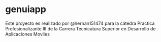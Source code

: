 # genuiapp
Este proyecto es realizado por @hernan151474 para la cátedra Practica Profesionalizante III de la Carrera Tecnicatura Superior en Desarrollo de Aplicaciones Moviles
